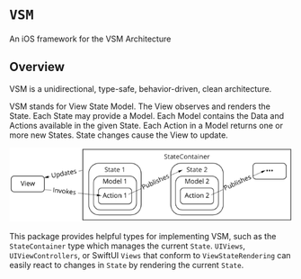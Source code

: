 # ``VSM``

An iOS framework for the VSM Architecture

## Overview

VSM is a unidirectional, type-safe, behavior-driven, clean architecture.

VSM stands for View State Model. The View observes and renders the State. Each State may provide a Model. Each Model contains the Data and Actions available in the given State. Each Action in a Model returns one or more new States. State changes cause the View to update.

![VSM Overview Diagram](vsm-diagram.png)

This package provides helpful types for implementing VSM, such as the ``StateContainer`` type which manages the current `State`. `UIViews`, `UIViewControllers`, or SwiftUI `Views` that conform to ``ViewStateRendering`` can easily react to changes in `State` by rendering the current `State`.
